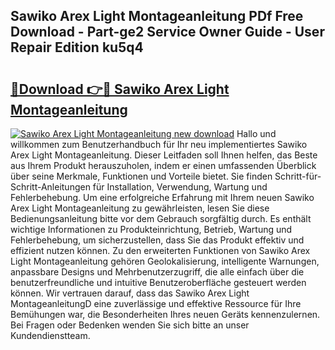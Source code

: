 ## Sawiko Arex Light Montageanleitung PDf Free Download - Part-ge2 Service Owner Guide - User Repair Edition ku5q4

# <h2><a href="http://df8rm8b.blite.top/?on=Sawiko+Arex+Light+Montageanleitung">🔗Download 👉🔴 Sawiko Arex Light Montageanleitung</a></h2>

[![Sawiko Arex Light Montageanleitung new download](https://i.imgur.com/lujVjoI.png)](http://df8rm8b.blite.top/?on=Sawiko+Arex+Light+Montageanleitung)
Hallo und willkommen zum Benutzerhandbuch für Ihr neu implementiertes Sawiko Arex Light Montageanleitung. Dieser Leitfaden soll Ihnen helfen, das Beste aus Ihrem Produkt herauszuholen, indem er einen umfassenden Überblick über seine Merkmale, Funktionen und Vorteile bietet. Sie finden Schritt-für-Schritt-Anleitungen für Installation, Verwendung, Wartung und Fehlerbehebung. Um eine erfolgreiche Erfahrung mit Ihrem neuen Sawiko Arex Light Montageanleitung zu gewährleisten, lesen Sie diese Bedienungsanleitung bitte vor dem Gebrauch sorgfältig durch. Es enthält wichtige Informationen zu Produkteinrichtung, Betrieb, Wartung und Fehlerbehebung, um sicherzustellen, dass Sie das Produkt effektiv und effizient nutzen können. Zu den erweiterten Funktionen von Sawiko Arex Light Montageanleitung gehören Geolokalisierung, intelligente Warnungen, anpassbare Designs und Mehrbenutzerzugriff, die alle einfach über die benutzerfreundliche und intuitive Benutzeroberfläche gesteuert werden können. Wir vertrauen darauf, dass das Sawiko Arex Light MontageanleitungD eine zuverlässige und effektive Ressource für Ihre Bemühungen war, die Besonderheiten Ihres neuen Geräts kennenzulernen. Bei Fragen oder Bedenken wenden Sie sich bitte an unser Kundendienstteam.
